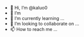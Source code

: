 - 👋 Hi, I’m @kaluo0
- 👀 I’m  
- 🌱 I’m currently learning ...
- 💞️ I’m looking to collaborate on ...
- 📫 How to reach me ...

<!---
kaluo0/kaluo0 is a ✨ special ✨ repository because its `README.md` (this file) appears on your GitHub profile.
You can click the Preview link to take a look at your changes.
--->
